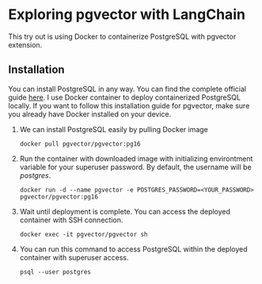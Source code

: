 # Exploring pgvector with LangChain
This try out is using Docker to containerize PostgreSQL with pgvector extension.

## Installation
You can install PostgreSQL in any way. You can find the complete official guide [here](https://github.com/pgvector/pgvector). 
I use Docker container to deploy containerized PostgreSQL locally.
If you want to follow this installation guide for pgvector, make sure you already have Docker installed on your device.
1. We can install PostgreSQL easily by pulling Docker image
    ```
    docker pull pgvector/pgvector:pg16
    ```
2. Run the container with downloaded image with initializing environtment variable for your superuser password. By default, the username will be <i>postgres</i>.
    ```
    docker run -d --name pgvector -e POSTGRES_PASSWORD=<YOUR_PASSWORD> pgvector/pgvector:pg16
    ```
3. Wait until deployment is complete. You can access the deployed container with SSH connection.
    ```
    docker exec -it pgvector/pgvector sh
    ```
4. You can run this command to access PostgreSQL within the deployed container with superuser access.
    ```
    psql --user postgres
    ``` 
